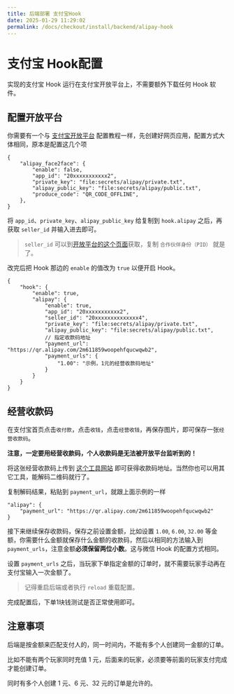 ```yaml
---
title: 后端部署 支付宝Hook
date: 2025-01-29 11:29:02
permalink: /docs/checkout/install/backend/alipay-hook
---
```


# 支付宝 Hook配置

实现的支付宝 Hook 运行在支付宝开放平台上，不需要额外下载任何 Hook 软件。

## 配置开放平台

你需要有一个与 [支付宝开放平台](/docs/checkout/install/backend/alipay) 配置教程一样，先创建好网页应用，配置方式大体相同，原本是配置这几个项

```json5
{
    "alipay_face2face": {
        "enable": false,
        "app_id": "20xxxxxxxxxxx2",
        "private_key": "file:secrets/alipay/private.txt",
        "alipay_public_key": "file:secrets/alipay/public.txt",
        "produce_code": "QR_CODE_OFFLINE",
    },
}
```

将 `app_id`、`private_key`、`alipay_public_key` 给复制到 `hook.alipay` 之后，再获取 `seller_id` 并输入进去即可。

> `seller_id` 可以到[开放平台的这个页面](https://open.alipay.com/platform/keyManage.htm?keyType=partner)获取，复制 `合作伙伴身份（PID）` 就是了。

改完后把 Hook 那边的 `enable` 的值改为 `true` 以便开启 Hook。

```json5
{
    "hook": {
        "enable": true,
        "alipay": {
            "enable": true,
            "app_id": "20xxxxxxxxxxx2",
            "seller_id": "20xxxxxxxxxxxxxx4",
            "private_key": "file:secrets/alipay/private.txt",
            "alipay_public_key": "file:secrets/alipay/public.txt",
            // 指定收款码地址
            "payment_url": "https://qr.alipay.com/2m611859woopehfqucwqwb2",
            "payment_urls": {
                "1.00": "示例，1元的经营收款码地址"
            }
        }
    }
}
```

## 经营收款码

在支付宝首页点击`收付款`，点击`收钱`，点击`经营收钱`，再保存图片，即可保存一张`经营收款码`。

**注意，一定要用经营收款码，个人收款码是无法被开放平台监听到的！**

将这张经营收款码上传到 [这个工具网站](https://cli.im/deqr/) 即可获得收款码地址。当然你也可以用其它工具，能解码二维码就行了。

复制解码结果，粘贴到 `payment_url`，就跟上面示例的一样
```json5
"alipay": {
    "payment_url": "https://qr.alipay.com/2m611859woopehfqucwqwb2"
}
```

接下来继续保存收款码，保存之前设置金额，比如设置 `1.00`, `6.00`, `32.00` 等金额，你需要什么金额就保存什么金额的收款码，然后以相同的方法输入到 `payment_urls`，注意金额**必须保留两位小数**。这与微信 Hook 的配置方式相同。

设置 `payment_urls` 之后，当玩家下单指定金额的订单时，就不需要玩家手动再在支付宝输入一次金额了。

> 记得重启后端或者执行 `reload` 重载配置。

完成配置后，下单1块钱测试是否正常使用即可。

## 注意事项

后端是按金额来匹配支付人的，同一时间内，不能有多个人创建同一金额的订单。

比如不能有两个玩家同时充值 1 元，后面来的玩家，必须要等前面的玩家支付完成才能创建订单。

同时有多个人创建 1 元、6 元、32 元的订单是允许的。
